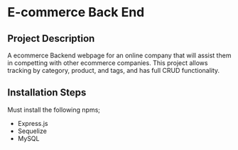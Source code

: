 # E-commerce Back End


## Project Description

A ecommerce Backend webpage for an online company that will assist them in competting with other ecommerce companies. This project allows tracking by category, product, and tags, and has full CRUD functionality. 



## Installation Steps

Must install the following npms;


- Express.js
- Sequelize
- MySQL
